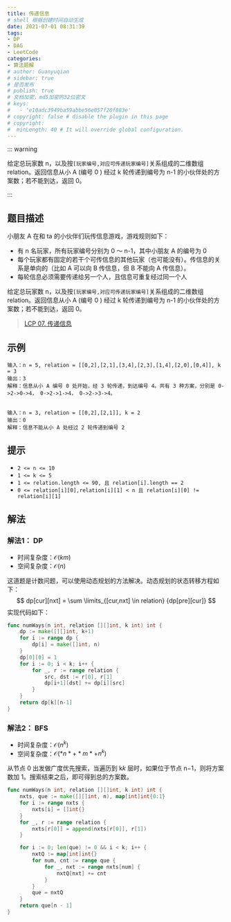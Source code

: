 ```yaml
---
title: 传递信息
# shell 根据创建时间自动生成
date: 2021-07-01 08:31:39
tags:
- DP
- DAG
- LeetCode
categories:
- 算法题解
# author: Guanyuqian
# sidebar: true
# 是否发布
# publish: true
# 文档加密，md5加密的32位密文
# keys:
# 	- 'e10adc3949ba59abbe56e057f20f883e'
# copyright: false # disable the plugin in this page 
# copyright:
#  minLength: 40 # It will override global configuration. 
---
```


::: warning

给定总玩家数 n，以及按` [玩家编号,对应可传递玩家编号] `关系组成的二维数组 relation。返回信息从小 A (编号 0 ) 经过 k 轮传递到编号为 n-1 的小伙伴处的方案数；若不能到达，返回 0。

:::

<!-- more -->

## 题目描述

小朋友 A 在和 ta 的小伙伴们玩传信息游戏，游戏规则如下：

- 有 n 名玩家，所有玩家编号分别为 0 ～ n-1，其中小朋友 A 的编号为 0
- 每个玩家都有固定的若干个可传信息的其他玩家（也可能没有）。传信息的关系是单向的（比如 A 可以向 B 传信息，但 B 不能向 A 传信息）。
- 每轮信息必须需要传递给另一个人，且信息可重复经过同一个人

给定总玩家数 n，以及按` [玩家编号,对应可传递玩家编号] `关系组成的二维数组 relation。返回信息从小 A (编号 0 ) 经过 k 轮传递到编号为 n-1 的小伙伴处的方案数；若不能到达，返回 0。

> [LCP 07. 传递信息](https://leetcode-cn.com/problems/chuan-di-xin-xi/)



## 示例

```
输入：n = 5, relation = [[0,2],[2,1],[3,4],[2,3],[1,4],[2,0],[0,4]], k = 3
输出：3
解释：信息从小 A 编号 0 处开始，经 3 轮传递，到达编号 4。共有 3 种方案，分别是 0->2->0->4， 0->2->1->4， 0->2->3->4。


输入：n = 3, relation = [[0,2],[2,1]], k = 2
输出：0
解释：信息不能从小 A 处经过 2 轮传递到编号 2
```



## 提示

- `2 <= n <= 10`
- `1 <= k <= 5`
- `1 <= relation.length <= 90, 且 relation[i].length == 2`
- `0 <= relation[i][0],relation[i][1] < n 且 relation[i][0] != relation[i][1]`



## 解法

### 解法1： DP

- 时间复杂度：$\mathcal{O}(km)$
- 空间复杂度：$\mathcal{O}(n)$

这道题是计数问题，可以使用动态规划的方法解决。动态规划的状态转移方程如下：
$$
dp[cur][nxt] = \sum \limits_{[cur,nxt] \in relation} {dp[pre][cur]}
$$
实现代码如下：

```go
func numWays(n int, relation [][]int, k int) int {
    dp := make([][]int, k+1)
    for i := range dp {
        dp[i] = make([]int, n)
    }
    dp[0][0] = 1
    for i := 0; i < k; i++ {
        for _, r := range relation {
            src, dst := r[0], r[1]
            dp[i+1][dst] += dp[i][src]
        }
    }
    return dp[k][n-1]
}
```



### 解法2： BFS

- 时间复杂度：$\mathcal{O}(n^k)$
- 空间复杂度：$\mathcal{O}(*n*+*m*+n^k)$

从节点 0 出发做广度优先搜索，当遍历到 k*k* 层时，如果位于节点 n−1，则将方案数加 1。搜索结束之后，即可得到总的方案数。


```go
func numWays(n int, relation [][]int, k int) int {
    nxts, que := make([][]int, n), map[int]int{0:1}
    for i := range nxts {
        nxts[i] = []int{}
    }
    for _, r := range relation {
        nxts[r[0]] = append(nxts[r[0]], r[1])
    }

    for i := 0; len(que) != 0 && i < k; i++ {
        nxtQ := map[int]int{}
        for num, cnt := range que {
            for _, nxt := range nxts[num] {
                nxtQ[nxt] += cnt
            }
        }
        que = nxtQ
    }
    return que[n - 1]
}
```